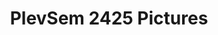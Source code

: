 ---
title: PlevSem 2425 Pictures
redirect_to: https://drive.google.com/drive/folders/1piYSOYbHIHNhjLym4RqLMczupuS37IId?usp=drive_link
redirect_from: 
  - /PlevSem24Pics
  - /plevsem24pics
---